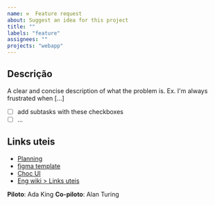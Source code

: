 ```yaml
---
name: ⚒  Feature request
about: Suggest an idea for this project
title: ""
labels: "feature"
assignees: ""
projects: "webapp"
---
```


## Descrição

A clear and concise description of what the problem is. Ex. I'm always
frustrated when [...]

- [ ] add subtasks with these checkboxes
- [ ] ...

## Links uteis

- [Planning](https://podcodar.notion.site/Sprint-Planing-2-203c837559494a9887af633792c095ee)
- [figma template](https://www.notion.so/podcodar/Sprint-Planing-2-203c837559494a9887af633792c095ee#e4c586f975564d0cb8310489432e0c64)
- [Choc UI](https://www.notion.so/podcodar/Sprint-Planing-2-203c837559494a9887af633792c095ee#3fbfcf4f78d142978b8a29b190f0f17a)
- [Eng wiki > Links uteis](https://www.notion.so/podcodar/Chakra-1e4429a361a844f9a5d5db6790dd154b#e624ab829d754dc591ee3c6bfd1b1d76)

**Piloto**: Ada King **Co-piloto**: Alan Turing
